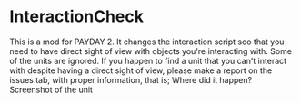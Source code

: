 # InteractionCheck
This is a mod for PAYDAY 2.
It changes the interaction script soo that you need to have direct sight of view with objects you're interacting with.
Some of the units are ignored.
If you happen to find a unit that you can't interact with despite having a direct sight of view, please make a report on the issues tab, with proper information, that is;
Where did it happen?
Screenshot of the unit
